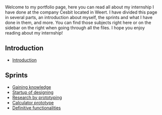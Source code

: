 Welcome to my portfolio page, here you can read all about my internship I have done at the company Cesbit located in Weert. I have divided this page in several parts, an introduction about myself, the sprints and what I have done in them, and more. You can find those subjects right here or on the sidebar on the right when going through all the files. 
I hope you enjoy reading about my internship!

## Introduction

* [Introduction](https://git.fhict.nl/I465040/cesbitportfolio/-/wikis/introduction)

## Sprints

* [Gaining knowledge](https://git.fhict.nl/I465040/cesbitportfolio/-/wikis/sprint-0)
* [Startup of designing](https://git.fhict.nl/I465040/cesbitportfolio/-/wikis/sprint-1)
* [Research by prototyping](https://git.fhict.nl/I465040/cesbitportfolio/-/wikis/sprint-2)
* [Calculator prototype](https://git.fhict.nl/I465040/cesbitportfolio/-/wikis/sprint-3)
* [Definitive functionalities](https://git.fhict.nl/I465040/cesbitportfolio/-/wikis/sprint-4)